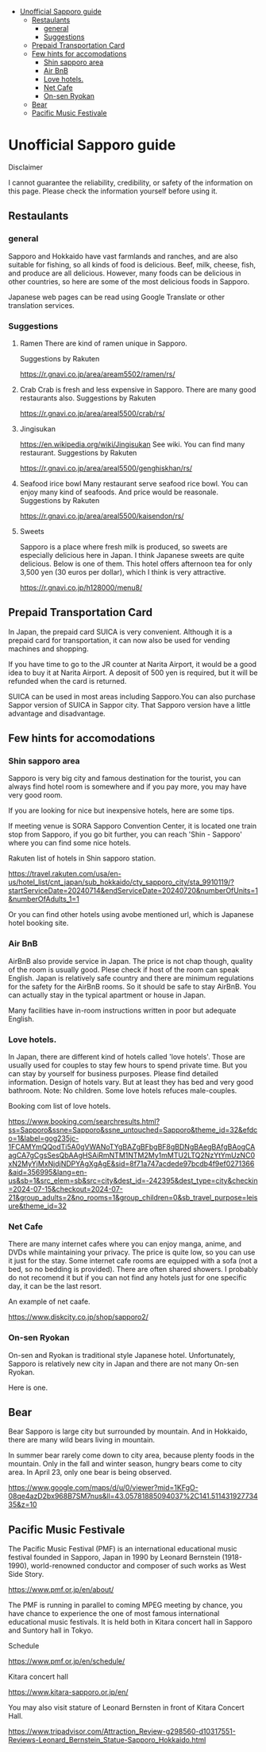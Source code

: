- [Unofficial Sapporo guide](#unofficial-sapporo-guide)
  - [Restaulants](#restaulants)
    - [general](#general)
    - [Suggestions](#suggestions)
  - [Prepaid Transportation Card](#prepaid-transportation-card)
  - [Few hints for accomodations](#few-hints-for-accomodations)
    - [Shin sapporo area](#shin-sapporo-area)
    - [Air BnB](#air-bnb)
    - [Love hotels.](#love-hotels)
    - [Net Cafe](#net-cafe)
    - [On-sen Ryokan](#on-sen-ryokan)
  - [Bear](#bear)
  - [Pacific Music Festivale](#pacific-music-festivale)



# Unofficial Sapporo guide

Disclaimer

I cannot guarantee the reliability, credibility, or safety of the information on this page.
Please check the information yourself before using it.

## Restaulants
### general
Sapporo and Hokkaido have vast farmlands and ranches, and are also suitable for fishing, so all kinds of food is delicious. Beef, milk, cheese, fish, and produce are all delicious. However, many foods can be delicious in other countries, so here are some of the most delicious foods in Sapporo.

Japanese web pages can be read using Google Translate or other translation services.

### Suggestions
1. Ramen
   There are kind of ramen unique in Sapporo.

   Suggestions by Rakuten

   https://r.gnavi.co.jp/area/aream5502/ramen/rs/
2. Crab
   Crab is fresh and less expensive in Sapporo. There are many good restaurants also.
   Suggestions by Rakuten

   https://r.gnavi.co.jp/area/areal5500/crab/rs/
3. Jingisukan

   https://en.wikipedia.org/wiki/Jingisukan
   See wiki. You can find many restaurant.
   Suggestions by Rakuten

   https://r.gnavi.co.jp/area/areal5500/genghiskhan/rs/
4. Seafood irice bowl
   Many restaurant serve seafood rice bowl. You can enjoy many kind of seafoods. And price would be reasonale.
   Suggestions by Rakuten

   https://r.gnavi.co.jp/area/areal5500/kaisendon/rs/

5. Sweets
   
   Sapporo is a place where fresh milk is produced, so sweets are especially delicious here in Japan. I think Japanese sweets are quite delicious. Below is one of them. This hotel offers afternoon tea for only 3,500 yen (30 euros per dollar), which I think is very attractive.

   https://r.gnavi.co.jp/h128000/menu8/


## Prepaid Transportation Card
In Japan, the prepaid card SUICA is very convenient. Although it is a prepaid card for transportation, it can now also be used for vending machines and shopping.

If you have time to go to the JR counter at Narita Airport, it would be a good idea to buy it at Narita Airport. A deposit of 500 yen is required, but it will be refunded when the card is returned.

SUICA can be used in most areas including Sapporo.You can also purchase Sappor version of SUICA in Sappor city. That Sapporo version have a little advantage and disadvantage.

## Few hints for accomodations

### Shin sapporo area

Sapporo is very big city and famous destination for the tourist, you can always find hotel room is somewhere and if you pay more, you may have very good room.

If you are looking for nice but inexpensive hotels, here are some tips.

If meeting venue is SORA Sapporo Convention Center, it is located one train stop from Sapporo, if you go bit further, you can reach 'Shin - Sapporo' where you can find some nice hotels.

Rakuten list of hotels in Shin sapporo station.

https://travel.rakuten.com/usa/en-us/hotel_list/cnt_japan/sub_hokkaido/cty_sapporo_city/sta_9910119/?startServiceDate=20240714&endServiceDate=20240720&numberOfUnits=1&numberOfAdults_1=1

Or you can find other hotels using avobe mentioned url, which is Japanese hotel booking site.

### Air BnB

AirBnB also provide service in Japan. The price is not chap though, quality of the room is usually good. Plese check if host of the room can speak English. Japan is relatively safe country and there are minimum regulations for the safety for the AirBnB rooms. So it should be safe to stay AirBnB. You can actually stay in the typical apartment or house in Japan.

Many facilities have in-room instructions written in poor but adequate English.

### Love hotels.

In Japan, there are different kind of hotels called 'love hotels'. Those are usually used for couples to stay few hours to spend private time. But you can stay by yourself for business purposes.
Please find detailed information. Design of hotels vary. But at least they has bed and very good bathroom. Note: No children. Some love hotels refuces male-couples.


Booking com list of love hotels.

https://www.booking.com/searchresults.html?ss=Sapporo&ssne=Sapporo&ssne_untouched=Sapporo&theme_id=32&efdco=1&label=gog235jc-1FCAMYmQQodTi5A0gVWANoTYgBAZgBFbgBF8gBDNgBAegBAfgBAogCAagCA7gCgsSesQbAAgHSAiRmNTM1NTM2My1mMTU2LTQ2NzYtYmUzNC0xN2MyYjMxNjdjNDPYAgXgAgE&sid=8f71a747acdede97bcdb4f9ef0271366&aid=356995&lang=en-us&sb=1&src_elem=sb&src=city&dest_id=-242395&dest_type=city&checkin=2024-07-15&checkout=2024-07-21&group_adults=2&no_rooms=1&group_children=0&sb_travel_purpose=leisure&theme_id=32

### Net Cafe

There are many internet cafes where you can enjoy manga, anime, and DVDs while maintaining your privacy. The price is quite low, so you can use it just for the stay. Some internet cafe rooms are equipped with a sofa (not a bed, so no bedding is provided). There are often shared showers. I probably do not recomend it but if you can not find any hotels just for one specific day, it can be the last resort.

An example of net caafe.

https://www.diskcity.co.jp/shop/sapporo2/

### On-sen Ryokan

On-sen and Ryokan is traditional style Japanese hotel. Unfortunately, Sapporo is relatively new city in Japan and there are not many On-sen Ryokan.

Here is one.



## Bear

Bear
Sapporo is large city but surrounded by mountain. And in Hokkaido, there are many wild bears living in mountain.

In summer bear rarely come down to city area, because plenty foods in the mountain. Only in the fall and winter season, hungry bears come to city area. In April 23, only one bear is being observed.


https://www.google.com/maps/d/u/0/viewer?mid=1KFgO-08qe4azD2bx968B7SM7nus&ll=43.05781885094037%2C141.51143192773435&z=10


## Pacific Music Festivale

The Pacific Music Festival (PMF) is an international educational music festival founded in Sapporo, Japan in 1990 by Leonard Bernstein (1918-1990), world-renowned conductor and composer of such works as West Side Story.

https://www.pmf.or.jp/en/about/

The PMF is running in parallel to coming MPEG meeting by chance, you have chance to experience the one of most famous international educational music festivals. It is held both in Kitara concert hall in Sapporo and Suntory hall in Tokyo.

Schedule

https://www.pmf.or.jp/en/schedule/

Kitara concert hall

https://www.kitara-sapporo.or.jp/en/

You may also visit stature of Leonard Bernsten in front of Kitara Concert Hall.

https://www.tripadvisor.com/Attraction_Review-g298560-d10317551-Reviews-Leonard_Bernstein_Statue-Sapporo_Hokkaido.html


